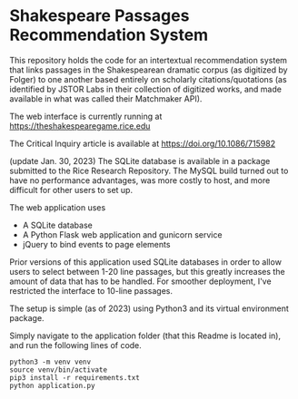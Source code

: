 # Shakespeare Passages Recommendation System

This repository holds the code for an intertextual recommendation system that links passages in the Shakespearean dramatic corpus (as digitized by Folger) to one another based entirely on scholarly citations/quotations (as identified by JSTOR Labs in their collection of digitized works, and made available in what was called their Matchmaker API). 

The web interface is currently running at https://theshakespearegame.rice.edu

The Critical Inquiry article is available at https://doi.org/10.1086/715982

(update Jan. 30, 2023) The SQLite database is available in a package submitted to the Rice Research Repository. The MySQL build turned out to have no performance advantages, was more costly to host, and more difficult for other users to set up.

The web application uses

* A SQLite database
* A Python Flask web application and gunicorn service
* jQuery to bind events to page elements

Prior versions of this application used SQLite databases in order to allow users to select between 1-20 line passages, but this greatly increases the amount of data that has to be handled. For smoother deployment, I've restricted the interface to 10-line passages.

The setup is simple (as of 2023) using Python3 and its virtual environment package.

Simply navigate to the application folder (that this Readme is located in), and run the following lines of code.

	python3 -m venv venv
	source venv/bin/activate
	pip3 install -r requirements.txt
	python application.py